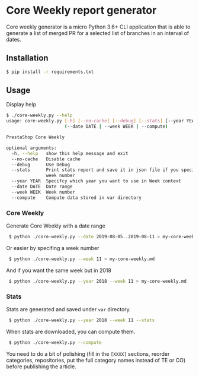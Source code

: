 # Core Weekly report generator

Core weekly generator is a micro Python 3.6+ CLI application that is able to generate a list of merged PR
for a selected list of branches in an interval of dates.

## Installation

```bash
$ pip install -r requirements.txt
```

## Usage

Display help

```bash
$ ./core-weekly.py --help
usage: core-weekly.py [-h] [--no-cache] [--debug] [--stats] [--year YEAR]
                      (--date DATE | --week WEEK | --compute)

PrestaShop Core Weekly

optional arguments:
  -h, --help   show this help message and exit
  --no-cache   Disable cache
  --debug      Use Debug
  --stats      Print stats report and save it in json file if you specify a
               week number
  --year YEAR  Specifcy which year you want to use in Week context
  --date DATE  Date range
  --week WEEK  Week number
  --compute    Compute data stored in var directory
```

### Core Weekly

Generate Core Weekly with a date range

```bash
 $ python ./core-weekly.py --date 2019-08-05..2019-08-11 > my-core-weekly.md
 ```

Or easier by specifing a week number

```bash
 $ python ./core-weekly.py --week 11 > my-core-weekly.md
 ```

 And if you want the same week but in 2018

```bash
 $ python ./core-weekly.py --year 2018 --week 11 > my-core-weekly.md
 ```

### Stats

Stats are generated and saved under `var` directory.

```bash
 $ python ./core-weekly.py --year 2018 --week 11 --stats
 ```

When stats are downloaded, you can compute them.

```bash
 $ python ./core-weekly.py --compute
 ```

You need to do a bit of polishing (fill in the `[XXXX]` sections, reorder categories, repositories, put the full category names instead of TE or CO) before publishing the article.
